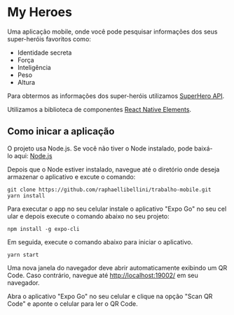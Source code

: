 # My Heroes

Uma aplicação mobile, onde você pode pesquisar informações dos seus super-heróis favoritos como:
- Identidade secreta
- Força
- Inteligência
- Peso
- Altura

Para obtermos as informações dos super-heróis utilizamos [SuperHero API](https://superheroapi.com/).

Utilizamos a biblioteca de componentes [React Native Elements](https://reactnativeelements.com/docs/).


## Como inicar a aplicação

O projeto usa Node.js. Se você não tiver o Node instalado, pode baixá-lo aqui: [Node.js](https://nodejs.org/en/)

Depois que o Node estiver instalado, navegue até o diretório onde deseja armazenar o aplicativo e excute o comando: 
```
git clone https://github.com/raphaellibellini/trabalho-mobile.git
yarn install
```

Para executar o app no seu celular instale o aplicativo "Expo Go" no seu celular e depois execute o comando abaixo no seu projeto:
```
npm install -g expo-cli
```

Em seguida, execute o comando abaixo para iniciar o aplicativo.
```
yarn start
```

Uma nova janela do navegador deve abrir automaticamente exibindo um QR Code. Caso contrário, navegue até [http://localhost:19002/](http://localhost:19002/) em seu navegador.

Abra o aplicativo "Expo Go" no seu celular e clique na opção "Scan QR Code" e aponte o celular para ler o QR Code.




